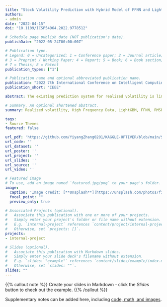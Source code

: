 ```yaml
---
title: "Stock Volatility Prediction with Hybrid Model of FFNN and Lightgbm"
authors:
- admin
date: "2022-04-15"
doi: "10.1109/ICSP54964.2022.9778512"

# Schedule page publish date (NOT publication's date).
publishDate: "2022-05-24T00:00:00Z"

# Publication type.
# Legend: 0 = Uncategorized; 1 = Conference paper; 2 = Journal article;
# 3 = Preprint / Working Paper; 4 = Report; 5 = Book; 6 = Book section;
# 7 = Thesis; 8 = Patent
publication_types: ["1"]

# Publication name and optional abbreviated publication name.
publication: "2022 7th International Conference on Intelligent Computing and Signal Processing (ICSP)"
publication_short: "IEEE"

abstract: The existing prediction system for realized volatility is limited and cannot effectively de-scribe the stocks’ highly complex and nonlinear characters. In this study, we built a hybrid model by combining Feedforward Neural Network (FFNN) with Light Gradient Boosting Machine (LightGBM). Then we extract three important categories of features based on high frequency stock trading and quotation data, feed them into the hybrid model for predicting volatility, and test it on the real-market data in the next three months. We also compared our hybrid model with other models in the experiment process. Compared with traditional machine learning models like Naïve Bayes and SVM, or the single Lightgbm model, our hybrid model has the lowest RMSPE result of 0.192. And in the following three-month realmarket data test, our hybrid model’s RMSPE result remained in range [0.199, 0.219]. This test result further demonstrates the accuracy and robustness of our model’s out-of-sample performance.

# Summary. An optional shortened abstract.
summary: Realized volatility, High Frequency Data, LightGBM, FFNN, RMSPE, real-market test

tags:
- Source Themes
featured: false

url_pdf: 'https://github.com/YiyangZhang0201/KAGGLE-OPTIVER/blob/main/Stock_Volatility_Prediction_with_Hybrid_Model.pdf'
url_code: ''
url_dataset: ''
url_poster: ''
url_project: ''
url_slides: ''
url_source: ''
url_video: ''

# Featured image
# To use, add an image named `featured.jpg/png` to your page's folder. 
image:
  caption: 'Image credit: [**Unsplash**](https://unsplash.com/photos/fiXLQXAhCfk)'
  focal_point: ""
  preview_only: true

# Associated Projects (optional).
#   Associate this publication with one or more of your projects.
#   Simply enter your project's folder or file name without extension.
#   E.g. `internal-project` references `content/project/internal-project/index.md`.
#   Otherwise, set `projects: []`.
projects:
- internal-project

# Slides (optional).
#   Associate this publication with Markdown slides.
#   Simply enter your slide deck's filename without extension.
#   E.g. `slides: "example"` references `content/slides/example/index.md`.
#   Otherwise, set `slides: ""`.
slides: ""
---
```


{{% callout note %}}
Create your slides in Markdown - click the *Slides* button to check out the example.
{{% /callout %}}

Supplementary notes can be added here, including [code, math, and images](https://wowchemy.com/docs/writing-markdown-latex/).


